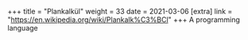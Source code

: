 +++
title = "Plankalkül"
weight = 33
date = 2021-03-06
[extra]
link = "https://en.wikipedia.org/wiki/Plankalk%C3%BCl"
+++
A programming language

